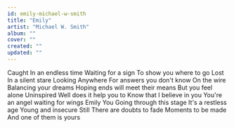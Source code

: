 ```yaml
---
id: emily-michael-w-smith
title: "Emily"
artist: "Michael W. Smith"
album: ""
cover: ""
created: ""
updated: ""
---
```


Caught
In an endless time
Waiting for a sign
To show you where to go
Lost
In a silent stare
Looking Anywhere
For answers you don't know
On the wire
Balancing your dreams
Hoping ends will meet their means
But you feel alone
Uninspired
Well does it help you to
Know that I believe in you
You're an angel waiting for wings
Emily
You
Going through this stage
It's a restless age
Young and insecure
Still
There are doubts to fade
Moments to be made
And one of them is yours